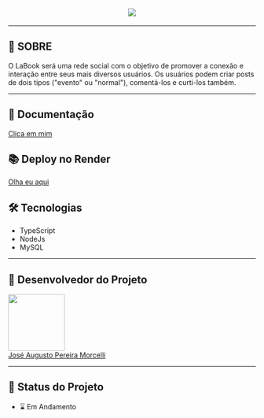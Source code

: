 <h1 align="center"><img src="https://readme-typing-svg.demolab.com?font=Exo&weight=700&size=40&pause=1000&color=5507F7&width=475&height=80&lines=Projeto+-+LaBook+" /> </h1>

---
## 🚧 SOBRE

O LaBook será uma rede social com o objetivo de promover a conexão e interação entre seus mais diversos usuários. Os usuários podem criar posts de dois tipos ("evento" ou "normal"), comentá-los e curti-los também.

---
## 📖 Documentação 

<a href=https://documenter.getpostman.com/view/22376367/2s8YzL3kWw>Clica em mim</a>

## 📚 Deploy no Render

<a href=https://revisao-backend-mod5.onrender.com>Olha eu aqui</a>

## 🛠️ Tecnologias

- TypeScript
- NodeJs
- MySQL

---
##  🧒 Desenvolvedor do Projeto

[<img src="https://avatars.githubusercontent.com/u/102266417?v=4" width=115><br>](https://github.com/josemorcelli) 
  <a href=https://github.com/josemorcelli>José Augusto Pereira Morcelli</a>

---
##  🧭 Status do Projeto
 
 - ⌛ Em Andamento
